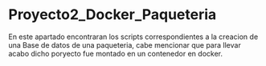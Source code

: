 # Proyecto2_Docker_Paqueteria

En este apartado encontraran los scripts correspondientes a la creacion de una Base de datos de una paqueteria, cabe mencionar que para llevar acabo dicho poryecto fue montado en un contenedor en docker.
